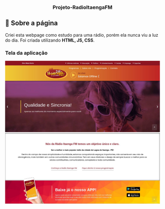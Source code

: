 <h3 align="center">
  Projeto-RadioItaengaFM
</h3>

## :rocket: Sobre a página

Criei esta webpage como estudo para uma rádio, porém ela nunca viu a luz do dia. Foi criada utilizando **HTML, JS, CSS**.

### Tela da aplicação

![image](https://github.com/JonanthaW/Projeto-RadioItaengaFM/blob/main/assets/example1.jpg)
![image](https://github.com/JonanthaW/Projeto-RadioItaengaFM/blob/main/assets/example2.jpg)

